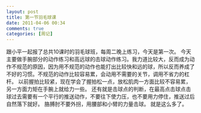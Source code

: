 ```yaml
---
layout: post
title: 第一节羽毛球课
date: 2011-04-06 00:34
comments: true
categories: [周记]
---
```

跟小平一起报了总共10课时的羽毛球班，每周二晚上练习，今天是第一次。
今天主要做手腕部分的动作练习和高远球的击球动作练习。我力道比较大，反而成为动作不规范的原因，因为用不规范的动作也能打出比较快和远的球，所以反而养成了不好的习惯。不规范的动作比较容易累，会动用不需要的关节，调用不省力的杠杆。
以前握拍比较紧，现在学会了握拍松一点，放松肌肉一方面比较不容易累，另一方面力矩在手腕上就给力一些。
还有就是击球点的判断，在最高点击球点击球过去需要有一个平行的推送动作，不要往下使力压，也不要用力停住，推送过后自然落下就好。
胳膊肘不要外拐，用腰部和小臂的力量击球。
就是这么多了。
